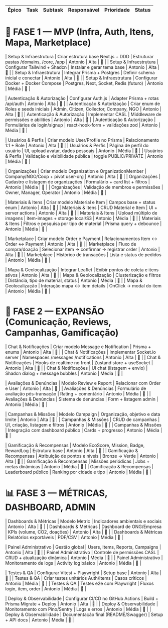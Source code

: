 | Épico | Task | Subtask | Responsável | Prioridade | Status |
|--------|-------|----------|--------------|-------------|---------|

# 🧱 FASE 1 — MVP (Infra, Auth, Itens, Mapa, Marketplace)

| Setup & Infraestrutura | Criar estrutura base Next.js + DDD | Estruturar pastas /domains, /core, /app | Antonio | Alta | 🔲 |
| Setup & Infraestrutura | Configurar Tailwind + Shadcn | Instalar e gerar tema base | Antonio | Alta | 🔲 |
| Setup & Infraestrutura | Integrar Prisma + Postgres | Definir schema inicial e conectar | Antonio | Alta | 🔲 |
| Setup & Infraestrutura | Configurar Docker + Docker Compose | Postgres, Next, Socket, Redis (futuro) | Antonio | Média | 🔲 |

| Autenticação & Autorização | Configurar Auth.js | Adapter Prisma + rotas /api/auth | Antonio | Alta | 🔲 |
| Autenticação & Autorização | Criar enum de Roles e seeds iniciais | Admin, Citizen, Collector, Company, NGO | Antonio | Alta | 🔲 |
| Autenticação & Autorização | Implementar CASL | Middleware de permissões e abilities | Antonio | Alta | 🔲 |
| Autenticação & Autorização | Formulários de login/signup | react-hook-form + validações zod | Antonio | Média | 🔲 |

| Usuários & Perfis | Criar modelo User/Profile no Prisma | Relacionamento 1:1 + Role | Antonio | Alta | 🔲 |
| Usuários & Perfis | Página de perfil do usuário | UI, upload avatar, dados pessoais | Antonio | Média | 🔲 |
| Usuários & Perfis | Validação e visibilidade pública | toggle PUBLIC/PRIVATE | Antonio | Média | 🔲 |

| Organizações | Criar modelo Organization e OrganizationMember | Company/NGO/Coop + pivot user-org | Antonio | Alta | 🔲 |
| Organizações | Cadastro e listagem de organizações | Formulário + card list + filtros | Antonio | Média | 🔲 |
| Organizações | Validação de membros e permissões | Owner, Manager, Operator | Antonio | Média | 🔲 |

| Materiais & Itens | Criar modelo Material e Item | Campos base + status enum | Antonio | Alta | 🔲 |
| Materiais & Itens | CRUD Material e Item | UI + server actions | Antonio | Alta | 🔲 |
| Materiais & Itens | Upload múltiplo de imagens | item-images + storage local/S3 | Antonio | Média | 🔲 |
| Materiais & Itens | Filtros e pesquisa por tipo de material | Prisma query + debounce | Antonio | Média | 🔲 |

| Marketplace | Criar modelo Order e Payment | Relacionamentos Item ↔ Order ↔ Payment | Antonio | Alta | 🔲 |
| Marketplace | Fluxo de compra/doação | Selecionar item → confirmar → registrar order | Antonio | Alta | 🔲 |
| Marketplace | Histórico de transações | Lista e status de pedidos | Antonio | Média | 🔲 |

| Mapa & Geolocalização | Integrar Leaflet | Exibir pontos de coleta e itens ativos | Antonio | Alta | 🔲 |
| Mapa & Geolocalização | Clusterização e filtros | Distância, tipo de material, status | Antonio | Média | 🔲 |
| Mapa & Geolocalização | Interação mapa ↔ item details | OnClick → modal do item | Antonio | Média | 🔲 |

# 💬 FASE 2 — EXPANSÃO (Comunicação, Reviews, Campanhas, Gamificação)

| Chat & Notificações | Criar modelo Message e Notification | Prisma + enums | Antonio | Alta | 🔲 |
| Chat & Notificações | Implementar Socket.io server | Namespaces /messages /notifications | Antonio | Alta | 🔲 |
| Chat & Notificações | Hooks de realtime no front | Zustand store + useSocket | Antonio | Alta | 🔲 |
| Chat & Notificações | UI chat (listagem + envio) | Shadcn dialog + message bubbles | Antonio | Média | 🔲 |

| Avaliações & Denúncias | Modelo Review e Report | Relacionar com Order e User | Antonio | Alta | 🔲 |
| Avaliações & Denúncias | Formulário de avaliação pós-transação | Rating + comentário | Antonio | Média | 🔲 |
| Avaliações & Denúncias | Sistema de denúncias | Form + listagem admin | Antonio | Média | 🔲 |

| Campanhas & Missões | Modelo Campaign | Organização, objetivo e data limite | Antonio | Alta | 🔲 |
| Campanhas & Missões | CRUD de campanhas | UI, criação, listagem e filtros | Antonio | Média | 🔲 |
| Campanhas & Missões | Integração com dashboard público | Cards + progresso | Antonio | Média | 🔲 |

| Gamificação & Recompensas | Modelo EcoScore, Mission, Badge, RewardLog | Estrutura base | Antonio | Alta | 🔲 |
| Gamificação & Recompensas | Atribuição de pontos e níveis | Bronze → Verde | Antonio | Alta | 🔲 |
| Gamificação & Recompensas | Missões periódicas | Jobs + metas dinâmicas | Antonio | Média | 🔲 |
| Gamificação & Recompensas | Leaderboard público | Ranking por cidade e tipo | Antonio | Média | 🔲 |

# 📊 FASE 3 — MÉTRICAS, DASHBOARD, ADMIN

| Dashboards & Métricas | Modelo Metric | Indicadores ambientais e sociais | Antonio | Alta | 🔲 |
| Dashboards & Métricas | Dashboard de ONG/Empresa | KPIs (volume, CO2, doações) | Antonio | Alta | 🔲 |
| Dashboards & Métricas | Relatórios exportáveis | PDF/CSV | Antonio | Média | 🔲 |

| Painel Administrativo | Gestão global | Users, Items, Reports, Campaigns | Antonio | Alta | 🔲 |
| Painel Administrativo | Controle de permissões CASL | CRUD + atualização dinâmica | Antonio | Média | 🔲 |
| Painel Administrativo | Monitoramento de logs | Activity log básico | Antonio | Média | 🔲 |

| Testes & QA | Configurar Vitest + Playwright | Setup base | Antonio | Alta | 🔲 |
| Testes & QA | Criar testes unitários Auth/Items | Casos críticos | Antonio | Média | 🔲 |
| Testes & QA | Testes e2e com Playwright | Fluxos login, item, order | Antonio | Média | 🔲 |

| Deploy & Observabilidade | Configurar CI/CD no GitHub Actions | Build + Prisma Migrate + Deploy | Antonio | Alta | 🔲 |
| Deploy & Observabilidade | Monitoramento com Pino/Sentry | Logs e erros | Antonio | Média | 🔲 |
| Deploy & Observabilidade | Documentação final (README/Swagger) | Setup + API docs | Antonio | Média | 🔲 |
